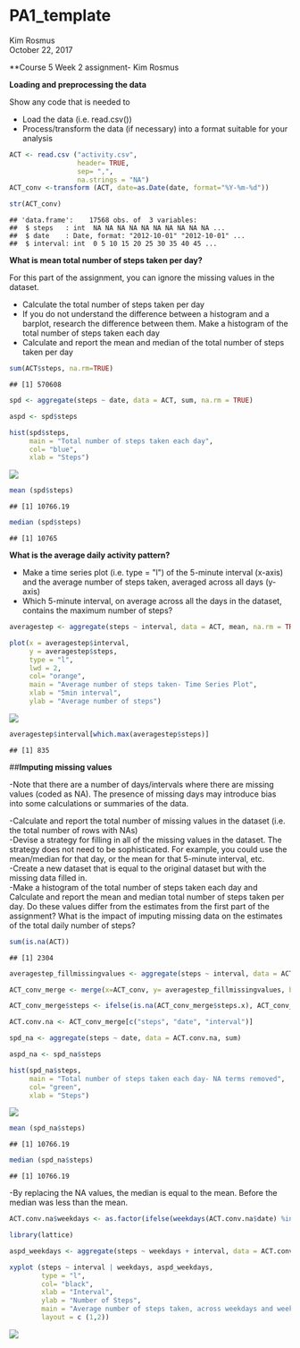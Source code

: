 # PA1_template
Kim Rosmus  
October 22, 2017  

**Course 5 Week 2 assignment- Kim Rosmus  

**Loading and preprocessing the data**

Show any code that is needed to  

- Load the data (i.e. read.csv())
- Process/transform the data (if necessary) into a format suitable for your analysis



```r
ACT <- read.csv ("activity.csv",  
                 header= TRUE,  
                 sep= ",",  
                 na.strings = "NA")  
ACT_conv <-transform (ACT, date=as.Date(date, format="%Y-%m-%d")) 

str(ACT_conv)
```

```
## 'data.frame':	17568 obs. of  3 variables:
##  $ steps   : int  NA NA NA NA NA NA NA NA NA NA ...
##  $ date    : Date, format: "2012-10-01" "2012-10-01" ...
##  $ interval: int  0 5 10 15 20 25 30 35 40 45 ...
```
**What is mean total number of steps taken per day?**

For this part of the assignment, you can ignore the missing values in the dataset.  

- Calculate the total number of steps taken per day
- If you do not understand the difference between a histogram and a barplot, research the difference between them. Make a histogram of the total number of steps taken each day
- Calculate and report the mean and median of the total number of steps taken per day  

```r
sum(ACT$steps, na.rm=TRUE)  
```

```
## [1] 570608
```

```r
spd <- aggregate(steps ~ date, data = ACT, sum, na.rm = TRUE)  

aspd <- spd$steps  

hist(spd$steps,  
     main = "Total number of steps taken each day",  
     col= "blue",   
     xlab = "Steps")    
```

![](PA1_template_files/figure-html/unnamed-chunk-2-1.png)<!-- -->

```r
mean (spd$steps)  
```

```
## [1] 10766.19
```

```r
median (spd$steps)  
```

```
## [1] 10765
```
**What is the average daily activity pattern?**  

- Make a time series plot (i.e. type = "l") of the 5-minute interval (x-axis) and the average number of steps taken, averaged across all days (y-axis)  
- Which 5-minute interval, on average across all the days in the dataset, contains the maximum number of steps?  

```r
averagestep <- aggregate(steps ~ interval, data = ACT, mean, na.rm = TRUE)  

plot(x = averagestep$interval,   
     y = averagestep$steps,   
     type = "l",  
     lwd = 2,  
     col= "orange",  
     main = "Average number of steps taken- Time Series Plot",  
     xlab = "5min interval",  
     ylab = "Average number of steps")  
```

![](PA1_template_files/figure-html/unnamed-chunk-3-1.png)<!-- -->

```r
averagestep$interval[which.max(averagestep$steps)]  
```

```
## [1] 835
```
##**Imputing missing values**

-Note that there are a number of days/intervals where there are missing values (coded as NA). The presence of missing days may introduce bias into some calculations or summaries of the data.  

-Calculate and report the total number of missing values in the dataset (i.e. the total number of rows with NAs)  
-Devise a strategy for filling in all of the missing values in the dataset. The strategy does not need to be sophisticated. For example, you could use the mean/median for that day, or the mean for that 5-minute interval, etc.  
-Create a new dataset that is equal to the original dataset but with the missing data filled in.  
-Make a histogram of the total number of steps taken each day and Calculate and report the mean and median total number of steps taken per day. Do these values differ from the estimates from the first part of the assignment? What is the impact of imputing missing data on the estimates of the total daily number of steps?  

```r
sum(is.na(ACT))  
```

```
## [1] 2304
```

```r
averagestep_fillmissingvalues <- aggregate(steps ~ interval, data = ACT_conv, mean)   

ACT_conv_merge <- merge(x=ACT_conv, y= averagestep_fillmissingvalues, by = "interval")  

ACT_conv_merge$steps <- ifelse(is.na(ACT_conv_merge$steps.x), ACT_conv_merge$steps.y, ACT_conv_merge$steps.x)  

ACT.conv.na <- ACT_conv_merge[c("steps", "date", "interval")]  

spd_na <- aggregate(steps ~ date, data = ACT.conv.na, sum)  

aspd_na <- spd_na$steps  

hist(spd_na$steps,  
     main = "Total number of steps taken each day- NA terms removed",  
     col= "green",   
     xlab = "Steps")    
```

![](PA1_template_files/figure-html/unnamed-chunk-4-1.png)<!-- -->

```r
mean (spd_na$steps)  
```

```
## [1] 10766.19
```

```r
median (spd_na$steps)
```

```
## [1] 10766.19
```

-By replacing the NA values, the median is equal to the mean. Before the median was less than the mean.  

```r
ACT.conv.na$weekdays <- as.factor(ifelse(weekdays(ACT.conv.na$date) %in% c("Saturday", "Sunday"), "weekend", "weekdays"))

library(lattice)

aspd_weekdays <- aggregate(steps ~ weekdays + interval, data = ACT.conv.na, mean)  

xyplot (steps ~ interval | weekdays, aspd_weekdays,
        type = "l",
        col= "black",
        xlab = "Interval",
        ylab = "Number of Steps",
        main = "Average number of steps taken, across weekdays and weekends",
        layout = c (1,2))
```

![](PA1_template_files/figure-html/unnamed-chunk-5-1.png)<!-- -->


